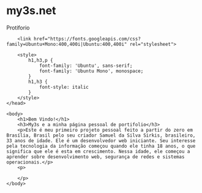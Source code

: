 # my3s.net
Protiforio
<!doctype html>
<html lang="pt-BR">
    <head>
        <meta charset="utf-8">
        <meta name="apple-mobile-web-app-capable" content="yes">
        <meta name="description" content="The universe is all of time(js) and space(css) and its contents(html).">
        <meta name="viewport" content="width=device-width, initial-scale=1, maximum-scale=1, user-scalable=no">
		<meta http-equiv="Content-Type" content="text/html; charset=utf-8" />
        <title>my3s - web development</title>
        
        <link href="https://fonts.googleapis.com/css?family=Ubuntu+Mono:400,400i|Ubuntu:400,400i" rel="stylesheet"> 
        
        <style>
            h1,h3,p {
                font-family: 'Ubuntu', sans-serif;
                font-family: 'Ubuntu Mono', monospace;
            }
            h1,h3 {
                font-style: italic
            }
        </style>
    </head>

    <body>
        <h1>Bem Vindo!</h1>
        <h3>My3s e a minha página pessoal de portifolio</h3>
        <p>Este é meu primeiro projeto pessoal feito a partir do zero em Brasília, Brasil pelo seu criador Samuel da Silva Sirkis, brasileiro, 33 anos de idade. Ele é um desenvolvedor web iniciante. Seu interesse pela tecnologia da informação começou quando ele tinha 18 anos, o que significa que ele é esta em crescimento. Nessa idade, ele começou a aprender sobre desenvolvimento web, segurança de redes e sistemas operacionais.</p>
        <p>
        
        </p>
    </body>
</html>
